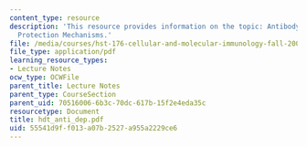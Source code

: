 ```yaml
---
content_type: resource
description: 'This resource provides information on the topic: Antibody Dependent
  Protection Mechanisms.'
file: /media/courses/hst-176-cellular-and-molecular-immunology-fall-2005/55541d9ff013a07b2527a955a2229ce6_hdt_anti_dep.pdf
file_type: application/pdf
learning_resource_types:
- Lecture Notes
ocw_type: OCWFile
parent_title: Lecture Notes
parent_type: CourseSection
parent_uid: 70516006-6b3c-70dc-617b-15f2e4eda35c
resourcetype: Document
title: hdt_anti_dep.pdf
uid: 55541d9f-f013-a07b-2527-a955a2229ce6
---
```


